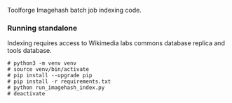 Toolforge Imagehash batch job indexing code. 

### Running standalone

Indexing requires access to Wikimedia labs commons database replica and tools database.


```
# python3 -m venv venv
# source venv/bin/activate
# pip install --upgrade pip
# pip install -r requirements.txt
# python run_imagehash_index.py
# deactivate
```





